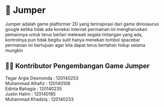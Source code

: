 # :runner: Jumper 
Jumper adalah game platformer 2D yang terinspirasi dari game dinosaurus google ketika tidak ada koneksi internet
permainan ini mengharuskan pemainnya untuk terus berlari melewati segala rintangan yang ada, kontrolnya pun tidak begitu sulit hanya menekan tombol spacebar
permainan ini bertujuan agar kita dapat terus bertahan hidup selama mungkin 

## :technologist: Kontributor Pengembangan Game Jumper
Tegar Argie Desmonda : 120140253 <br />
Muhammad Alhafiz     : 120140108 <br />
Edinta Bahagia       : 120140235 <br />
Justin Halim         : 120140185 <br />
Muhammad Khadziq     : 120140233 <br />
